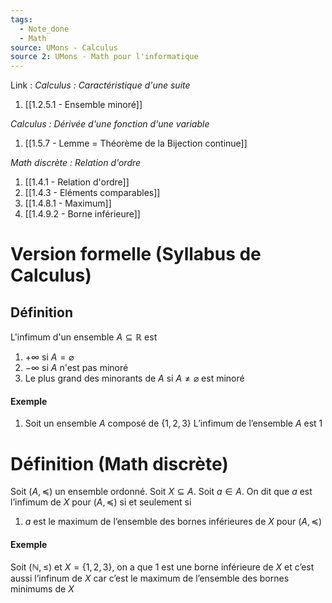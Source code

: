```yaml
---
tags:
  - Note_done
  - Math
source: UMons - Calculus
source 2: UMons - Math pour l'informatique
---
```


Link :
_Calculus : Caractéristique d'une suite_
1. [[1.2.5.1 - Ensemble minoré]]

_Calculus : Dérivée d'une fonction d'une variable_
1. [[1.5.7 - Lemme = Théorème de la Bijection continue]]

_Math discrète : Relation d'ordre_ 
1. [[1.4.1 - Relation d'ordre]]
2. [[1.4.3 - Eléments comparables]]
3. [[1.4.8.1 - Maximum]]
4. [[1.4.9.2 - Borne inférieure]]

# Version formelle (Syllabus de Calculus)
## Définition
L'infimum d'un ensemble $A \subseteq \mathbb{R}$ est 
1. $+\infty$ si $A = \varnothing$ 
2. $-\infty$ si $A$ n'est pas minoré
3. Le plus grand des minorants de $A$ si $A \neq \varnothing$ est minoré

#### Exemple
1. Soit un ensemble $A$ composé de $\{1,2,3\}$ 
L’infimum de l’ensemble $A$ est $1$ 

# Définition (Math discrète)
Soit $(A, \preceq)$ un ensemble ordonné. 
Soit $X ⊆ A$. 
Soit $a ∈ A$. 
On dit que $a$ est l’infimum de $X$ pour $(A, \preceq)$ si et seulement si 
1. $a$ est le maximum de l’ensemble des bornes inférieures de $X$ pour $(A, \preceq)$

#### Exemple
Soit $(\mathbb{N},\le)$ et $X=\{1,2,3\}$, on a que $1$ est une borne inférieure de $X$ et c’est aussi l’infinum de $X$ car c’est le maximum de l’ensemble des bornes minimums de $X$ 